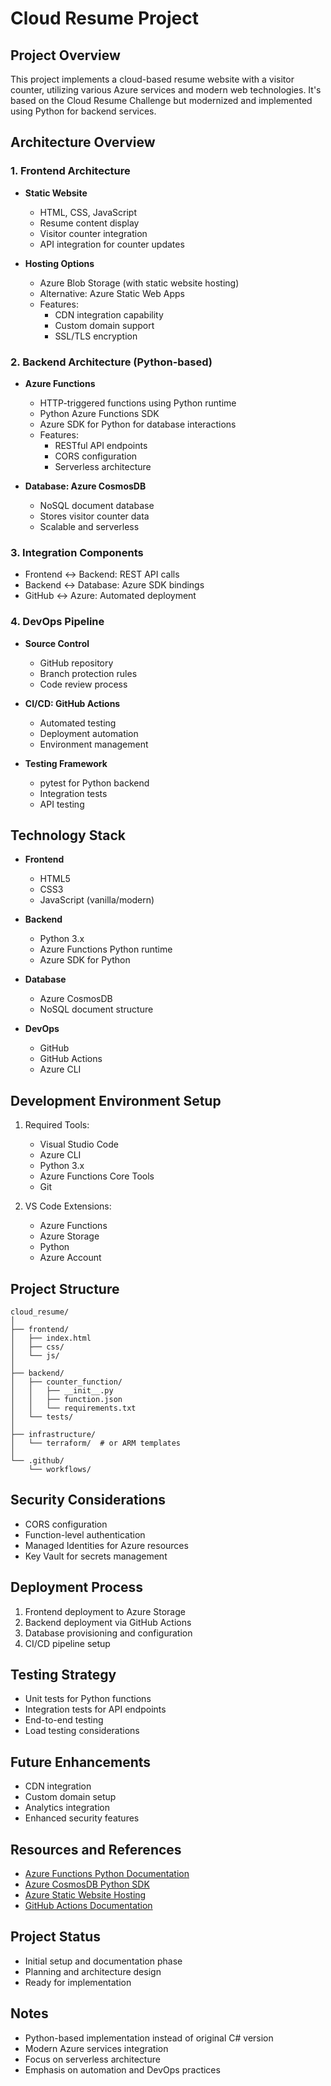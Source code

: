 # Cloud Resume Project

## Project Overview
This project implements a cloud-based resume website with a visitor counter, utilizing various Azure services and modern web technologies. It's based on the Cloud Resume Challenge but modernized and implemented using Python for backend services.

## Architecture Overview

### 1. Frontend Architecture
- **Static Website**
  - HTML, CSS, JavaScript
  - Resume content display
  - Visitor counter integration
  - API integration for counter updates

- **Hosting Options**
  - Azure Blob Storage (with static website hosting)
  - Alternative: Azure Static Web Apps
  - Features:
    * CDN integration capability
    * Custom domain support
    * SSL/TLS encryption

### 2. Backend Architecture (Python-based)
- **Azure Functions**
  - HTTP-triggered functions using Python runtime
  - Python Azure Functions SDK
  - Azure SDK for Python for database interactions
  - Features:
    * RESTful API endpoints
    * CORS configuration
    * Serverless architecture

- **Database: Azure CosmosDB**
  - NoSQL document database
  - Stores visitor counter data
  - Scalable and serverless

### 3. Integration Components
- Frontend ↔ Backend: REST API calls
- Backend ↔ Database: Azure SDK bindings
- GitHub ↔ Azure: Automated deployment

### 4. DevOps Pipeline
- **Source Control**
  - GitHub repository
  - Branch protection rules
  - Code review process

- **CI/CD: GitHub Actions**
  - Automated testing
  - Deployment automation
  - Environment management

- **Testing Framework**
  - pytest for Python backend
  - Integration tests
  - API testing

## Technology Stack
- **Frontend**
  - HTML5
  - CSS3
  - JavaScript (vanilla/modern)

- **Backend**
  - Python 3.x
  - Azure Functions Python runtime
  - Azure SDK for Python

- **Database**
  - Azure CosmosDB
  - NoSQL document structure

- **DevOps**
  - GitHub
  - GitHub Actions
  - Azure CLI

## Development Environment Setup
1. Required Tools:
   - Visual Studio Code
   - Azure CLI
   - Python 3.x
   - Azure Functions Core Tools
   - Git

2. VS Code Extensions:
   - Azure Functions
   - Azure Storage
   - Python
   - Azure Account

## Project Structure
```
cloud_resume/
│
├── frontend/
│   ├── index.html
│   ├── css/
│   └── js/
│
├── backend/
│   ├── counter_function/
│   │   ├── __init__.py
│   │   ├── function.json
│   │   └── requirements.txt
│   └── tests/
│
├── infrastructure/
│   └── terraform/  # or ARM templates
│
└── .github/
    └── workflows/
```

## Security Considerations
- CORS configuration
- Function-level authentication
- Managed Identities for Azure resources
- Key Vault for secrets management

## Deployment Process
1. Frontend deployment to Azure Storage
2. Backend deployment via GitHub Actions
3. Database provisioning and configuration
4. CI/CD pipeline setup

## Testing Strategy
- Unit tests for Python functions
- Integration tests for API endpoints
- End-to-end testing
- Load testing considerations

## Future Enhancements
- CDN integration
- Custom domain setup
- Analytics integration
- Enhanced security features

## Resources and References
- [Azure Functions Python Documentation](https://docs.microsoft.com/en-us/azure/azure-functions/functions-reference-python)
- [Azure CosmosDB Python SDK](https://docs.microsoft.com/en-us/azure/cosmos-db/sql/sql-api-python-samples)
- [Azure Static Website Hosting](https://docs.microsoft.com/en-us/azure/storage/blobs/storage-blob-static-website)
- [GitHub Actions Documentation](https://docs.github.com/en/actions)

## Project Status
- Initial setup and documentation phase
- Planning and architecture design
- Ready for implementation

## Notes
- Python-based implementation instead of original C# version
- Modern Azure services integration
- Focus on serverless architecture
- Emphasis on automation and DevOps practices
